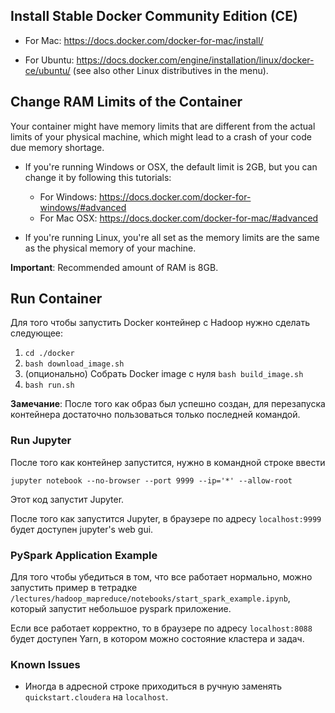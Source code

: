 ## Install Stable Docker Community Edition (CE)

- For Mac: 
https://docs.docker.com/docker-for-mac/install/

- For Ubuntu: 
https://docs.docker.com/engine/installation/linux/docker-ce/ubuntu/ (see also other Linux distributives in the menu).

## Change RAM Limits of the Container

Your container might have memory limits that are different from the actual limits of your physical machine, which might lead to a crash of your code due memory shortage.

- If you're running Windows or OSX, the default limit is 2GB, but you can change it by following this tutorials:
  - For Windows: https://docs.docker.com/docker-for-windows/#advanced
  - For Mac OSX: https://docs.docker.com/docker-for-mac/#advanced

- If you're running Linux, you're all set as the memory limits are the same as the physical memory of your machine.

**Important**: Recommended amount of RAM is 8GB.

## Run Container

Для того чтобы запустить Docker контейнер с Hadoop нужно сделать следующее:
1. ```cd ./docker```
1. ```bash download_image.sh```
1. (опционально) Собрать Docker image с нуля ```bash build_image.sh```
1. ```bash run.sh```

**Замечание**:
После того как образ был успешно создан, для перезапуска контейнера достаточно пользоваться только последней командой.

### Run Jupyter
После того как контейнер запустится, нужно в командной строке ввести 

```jupyter notebook --no-browser --port 9999 --ip='*' --allow-root```

Этот код запустит Jupyter.

После того как запустится Jupyter, в браузере по адресу ```localhost:9999``` будет доступен jupyter's web gui.

### PySpark Application Example

Для того чтобы убедиться в том, что все работает нормально, можно запустить пример в тетрадке ```/lectures/hadoop_mapreduce/notebooks/start_spark_example.ipynb```, который запустит небольшое pyspark приложение.

Если все работает корректно, то в браузере по адресу ```localhost:8088``` будет доступен Yarn, в котором можно состояние кластера и задач.

### Known Issues

* Иногда в адресной строке приходиться в ручную заменять ```quickstart.cloudera``` на ```localhost```.
